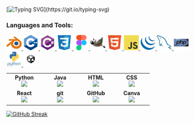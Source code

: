[![Typing SVG](https://readme-typing-svg.herokuapp.com?size=50&duration=3000&center=true&vCenter=true&width=1012&lines=Welcome+to+my+profile!;Checkout+my+bio+for+more+information+.)](https://git.io/typing-svg)


<h3 align="left">Languages and Tools:</h3>
<p align="left">
<a href="https://www.blender.org" target="_blank"> <img src="https://github.com/devicons/devicon/blob/master/icons/blender/blender-original.svg" alt="Blender" width="40" height="40"/> </a>
<a href="https://www.w3schools.com/cpp/" target="_blank"> <img src="https://github.com/devicons/devicon/blob/master/icons/cplusplus/cplusplus-original.svg" alt="C++" width="40" height="40"/> </a>
<a href="https://www.w3schools.com/cs/" target="_blank"> <img src="https://github.com/devicons/devicon/blob/master/icons/csharp/csharp-original.svg" alt="C#" width="40" height="40"/> </a> 
<a href="https://www.w3schools.com/css/" target="_blank"> <img src="https://github.com/devicons/devicon/blob/master/icons/css3/css3-original.svg" alt="CSS3" width="40" height="40"/> </a>
<a href="https://www.figma.com/" target="_blank"> <img src="https://github.com/devicons/devicon/blob/master/icons/figma/figma-original.svg" alt="Figma" width="40" height="40"/> </a>
<a href="https://www.gimp.org" target="_blank"> <img src="https://github.com/devicons/devicon/blob/master/icons/gimp/gimp-original.svg" alt="Gimp" width="40" height="40"/> </a> 
<a href="https://www.w3schools.com/html/" target="_blank"> <img src="https://github.com/devicons/devicon/blob/master/icons/html5/html5-original.svg" alt="HTML5" width="40" height="40"/> </a>
<a href="https://www.w3schools.com/js/" target="_blank"> <img src="https://github.com/devicons/devicon/blob/master/icons/javascript/javascript-original.svg" alt="JS" width="40" height="40"/> </a>
<a href="https://www.w3schools.com/jquery/" target="_blank"> <img src="https://github.com/devicons/devicon/blob/master/icons/jquery/jquery-original.svg" alt="jQuery" width="40" height="40"/> </a>
<a href="https://www.w3schools.com/mysql/" target="_blank"> <img src="https://github.com/devicons/devicon/blob/master/icons/mysql/mysql-original.svg" alt="MySQL" width="40" height="40"/> </a> 
<a href="https://www.w3schools.com/php/" target="_blank"> <img src="https://github.com/devicons/devicon/blob/master/icons/php/php-original.svg" alt="PHP" width="40" height="40"/> </a>
<a href="https://www.python.org" target="_blank"> <img src="https://github.com/devicons/devicon/blob/master/icons/python/python-original-wordmark.svg" alt="Python" width="40" height="40"/> </a>
<a href="https://unity.com" target="_blank"> <img src="https://github.com/devicons/devicon/blob/master/icons/unity/unity-original.svg" alt="Unity" width="40" height="40"/> </a>
</p>

<table width="320px">
    <tbody>
        <tr valign="top">
            <td width="80px" align="center">
            <span><strong>Python</strong></span><br>
            <img height="32px" src="https://cdn.jsdelivr.net/gh/devicons/devicon/icons/python/python-original.svg">
            </td>
            <td width="80px" align="center">
            <span><strong>Java</strong></span><br>
            <img height="32" src="https://cdn.jsdelivr.net/gh/devicons/devicon/icons/java/java-original.svg">
            </td>
            <td width="80px" align="center">
            <span><strong>HTML</strong></span><br>
            <img height="32" src="https://cdn.jsdelivr.net/gh/devicons/devicon/icons/html5/html5-original.svg">
            </td>
            <td width="80px" align="center">
            <span><strong>CSS</strong></span><br>
            <img height="32px" src="https://cdn.jsdelivr.net/gh/devicons/devicon/icons/css3/css3-original.svg">
            </td>
        </tr>
        <tr valign="top">
            <td width="80px" align="center">
            <span><strong>React</strong></span><br>
            <img height="32px" src="https://cdn.jsdelivr.net/gh/devicons/devicon/icons/react/react-original.svg">
            </td>
            <td width="80px" align="center">
            <span><strong>git</strong></span><br>
            <img height="32px" src="https://cdn.jsdelivr.net/gh/devicons/devicon/icons/git/git-plain.svg">
            </td>
            <td width="80px" align="center">
            <span><strong>GitHub</strong></span><br>
            <img height="32px" src="https://cdn.jsdelivr.net/gh/devicons/devicon/icons/github/github-original.svg">
            <td width="80px" align="center">
            <span><strong>Canva</strong></span><br>
            <img height="32px" src="https://cdn.jsdelivr.net/gh/devicons/devicon/icons/canva/canva-original.svg">
            </td>
        </tr>
    </tbody>
</table>

[![GitHub Streak](http://github-readme-streak-stats.herokuapp.com?user=enviGit&theme=github-dark-blue&hide_border=true&date_format=j%20M%5B%20Y%5D)](https://git.io/streak-stats)
